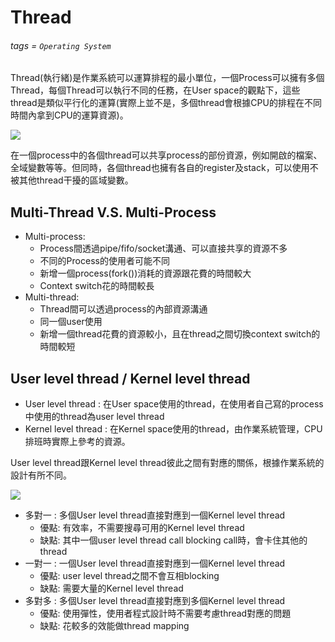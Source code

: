 # Thread

###### tags = `Operating System`

Thread(執行緒)是作業系統可以運算排程的最小單位，一個Process可以擁有多個Thread，每個Thread可以執行不同的任務，在User space的觀點下，這些thread是類似平行化的運算(實際上並不是，多個thread會根據CPU的排程在不同時間內拿到CPU的運算資源)。

![](https://i.imgur.com/8peU4uM.png)

在一個process中的各個thread可以共享process的部份資源，例如開啟的檔案、全域變數等等。但同時，各個thread也擁有各自的register及stack，可以使用不被其他thread干擾的區域變數。

## Multi-Thread V.S. Multi-Process

* Multi-process:
    * Process間透過pipe/fifo/socket溝通、可以直接共享的資源不多
    * 不同的Process的使用者可能不同
    * 新增一個process(fork())消耗的資源跟花費的時間較大
    * Context switch花的時間較長
* Multi-thread:
    * Thread間可以透過process的內部資源溝通
    * 同一個user使用
    * 新增一個thread花費的資源較小，且在thread之間切換context switch的時間較短

## User level thread / Kernel level thread

* User level thread : 在User space使用的thread，在使用者自己寫的process中使用的thread為user level thread
* Kernel level thread : 在Kernel space使用的thread，由作業系統管理，CPU排班時實際上參考的資源。

User level thread跟Kernel level thread彼此之間有對應的關係，根據作業系統的設計有所不同。

![](https://i.imgur.com/ChTXZz8.png)

* 多對一 : 多個User level thread直接對應到一個Kernel level thread
    * 優點: 有效率，不需要搜尋可用的Kernel level thread
    * 缺點: 其中一個user level thread call blocking call時，會卡住其他的thread
* 一對一 : 一個User level thread直接對應到一個Kernel level thread
    * 優點: user level thread之間不會互相blocking
    * 缺點: 需要大量的Kernel level thread
* 多對多 : 多個User level thread直接對應到多個Kernel level thread
    * 優點: 使用彈性，使用者程式設計時不需要考慮thread對應的問題
    * 缺點: 花較多的效能做thread mapping









